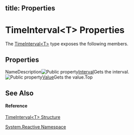title: Properties
---
# TimeInterval\<T\> Properties

The [TimeInterval\<T\>](TimeInterval/TimeInterval(T)) type exposes the following members.

## Properties

NameDescription![Public property](https://reactiveui.net/assets/img/Hh211972.pubproperty(en-us,VS.103).gif "Public property")[Interval](Interval/TimeInterval(T).Interval)Gets the interval.![Public property](https://reactiveui.net/assets/img/Hh211972.pubproperty(en-us,VS.103).gif "Public property")[Value](Value/TimeInterval(T).Value)Gets the value.Top

## See Also

#### Reference

[TimeInterval\<T\> Structure](TimeInterval/TimeInterval(T))

[System.Reactive Namespace](System.Reactive/System.Reactive)
